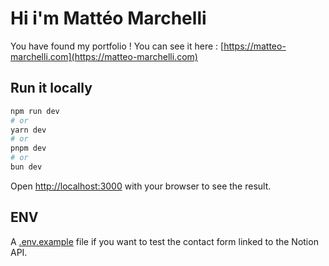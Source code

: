 # Hi i'm Mattéo Marchelli

You have found my portfolio !
You can see it here : [https://matteo-marchelli.com](https://matteo-marchelli.com)

## Run it locally

```bash
npm run dev
# or
yarn dev
# or
pnpm dev
# or
bun dev
```

Open [http://localhost:3000](http://localhost:3000) with your browser to see the result.


## ENV

A [.env.example](https://github.com/Drixares/portfolio-nextjs/blob/master/.env.example) file if you want to test the contact form linked to the Notion API.  

